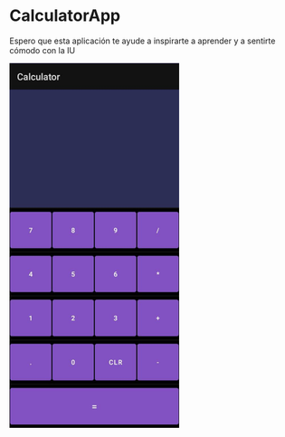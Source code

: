 # CalculatorApp

Espero que esta aplicación te ayude a inspirarte a aprender y a sentirte cómodo con la IU

<img src="Screenshots/calculator.jpeg " width="300" >
